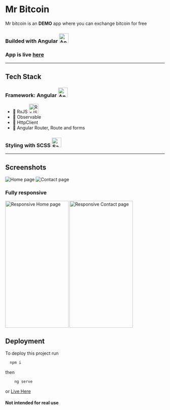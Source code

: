 # Mr Bitcoin

Mr bitcoin is an **DEMO** app where you can exchange bitcoin for free

<h3>Builded with Angular <img src="https://github.com/get-icon/geticon/raw/master/icons/angular-icon.svg" alt="Angular" width="30px" height="30px"></h3>
<h3>App is live <a href="https://nivb000.github.io/mr-bitcoin-angular/#/">here</a></h3>
<hr>
<h2 align="left" id="techstack">Tech Stack</h2>

<h3>Framework: Angular <img src="https://github.com/get-icon/geticon/raw/master/icons/angular-icon.svg" alt="Angular" width="30px" height="30px"></h3>
<ul>
  <li>🔴 RxJS <img src="https://github.com/get-icon/geticon/raw/master/icons/reactivex.svg" alt="RxJS" width="30px" height="30px"></li>
  <li>🔴 Observable</li>
  <li>🔴 HttpClient</li>
  <li>🔴 Angular Router, Route and forms</li>
</ul>

<h3>Styling with SCSS <img src="https://github.com/get-icon/geticon/raw/master/icons/sass.svg" alt="Sass" width="30px" height="30px"></h3>

<hr>

## Screenshots

![Home page](https://res.cloudinary.com/dhe2rvexr/image/upload/v1668455373/Mr%20bitcoin%20angular%20screenshots/Screenshot_2022-11-14_at_21-48-54_Mr-Bitcoin_Angular_pi2cyu.png)
![Contact page](https://res.cloudinary.com/dhe2rvexr/image/upload/v1667477152/Mr%20bitcoin%20angular%20screenshots/Mr-Bitcoin_Angular_Contact_page_rkz2fb.png)


### Fully responsive

<img align="left" top="500" height="400" width="200" alt="Responsive Home page" src="https://res.cloudinary.com/dhe2rvexr/image/upload/v1668455372/Mr%20bitcoin%20angular%20screenshots/nivb000.github.io_mr-bitcoin-angular__iPhone_6_7_8_q7qbcv.png">

<img align="center" top="500" height="400" width="200" alt="Responsive Contact page" src="https://res.cloudinary.com/dhe2rvexr/image/upload/v1667477386/Mr%20bitcoin%20angular%20screenshots/contact_page_responsive_atwkhi.png">


## Deployment

To deploy this project run

```bash
  npm i
```

then

```bash
    ng serve
```

or [Live Here](https://nivb000.github.io/mr-bitcoin-angular/#/)


#### Not intended for real use